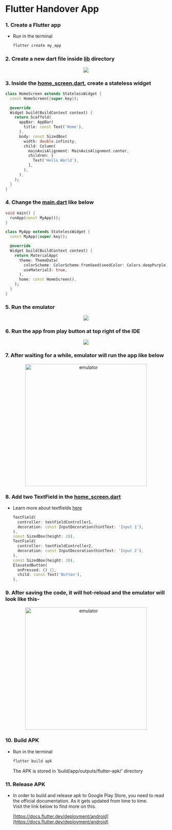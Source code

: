 # Flutter Handover App

### 1. Create a Flutter app
* Run in the terminal
  ```bash
  flutter create my_app
  ```

### 2. Create a new dart file inside [lib](./lib/) directory
<p align="center">
    <img src="./assets/file_create.png">
</p>

### 3. Inside the [home_screen.dart](./lib/home_screen.dart), create a stateless widget
```dart
class HomeScreen extends StatelessWidget {
  const HomeScreen({super.key});

  @override
  Widget build(BuildContext context) {
    return Scaffold(
      appBar: AppBar(
        title: const Text('Home'),
      ),
      body: const SizedBox(
        width: double.infinity,
        child: Column(
          mainAxisAlignment: MainAxisAlignment.center,
          children: [
            Text('Hello World'),
          ],
        ),
      ),
    );
  }
}
```

### 4. Change the [main.dart](./lib/main.dart) like below
```dart
void main() {
  runApp(const MyApp());
}

class MyApp extends StatelessWidget {
  const MyApp({super.key});

  @override
  Widget build(BuildContext context) {
    return MaterialApp(
      theme: ThemeData(
        colorScheme: ColorScheme.fromSeed(seedColor: Colors.deepPurple),
        useMaterial3: true,
      ),
      home: const HomeScreen(),
    );
  }
}
```

### 5. Run the emulator
<p align="center">
    <img src="./assets/device_select.png">
</p>

### 6. Run the app from play button at top right of the IDE
<p align="center">
    <img src="./assets/run_app.png">
</p>

### 7. After waiting for a while, emulator will run the app like below
<p align="center">
    <img src="./assets/app_screenshot_1.png" alt="emulator" width="380"></img>
</p>

### 8. Add two TextField in the [home_screen.dart](./lib/home_screen.dart)
* Learn more about textfields [here](https://docs.flutter.dev/cookbook/forms/text-input)
  ```dart
  TextField(
    controller: textFieldController1,
    decoration: const InputDecoration(hintText: 'Input 1'),
  ),
  const SizedBox(height: 20),
  TextField(
    controller: textFieldController2,
    decoration: const InputDecoration(hintText: 'Input 2'),
  ),
  const SizedBox(height: 20),
  ElevatedButton(
    onPressed: () {},
    child: const Text('Button'),
  ),
  ```

### 9. After saving the code, it will hot-reload and the emulator will look like this-
<p align="center">
    <img src="./assets/app_screenshot_2.png" alt="emulator" width="380"></img>
</p>

### 10. Build APK
* Run in the terminal
  ```bash
  flutter build apk
  ```
  The APK is stored in 'build/app/outputs/flutter-apk/' directory

### 11. Release APK
* In order to build and release apk to Google Play Store, you need to read the official documentation. As it gets updated from time to time.  
  Visit the link below to find more on this.

  [https://docs.flutter.dev/deployment/android](https://docs.flutter.dev/deployment/android)
